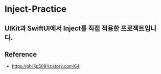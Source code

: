 # Inject-Practice

## UIKit과 SwiftUI에서 Inject를 직접 적용한 프로젝트입니다.

## Reference
* https://phillip5094.tistory.com/64

